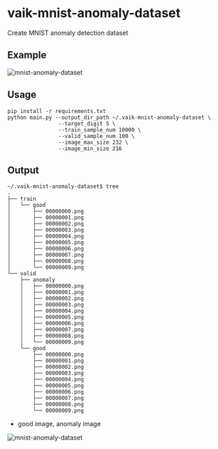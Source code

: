 # vaik-mnist-anomaly-dataset

Create MNIST anomaly detection dataset

## Example

![mnist-anomaly-dataset](https://user-images.githubusercontent.com/116471878/226257754-63bb05af-a691-4c63-98d3-b45a4ad527fa.png)


## Usage

```shell
pip install -r requirements.txt
python main.py --output_dir_path ~/.vaik-mnist-anomaly-dataset \
                --target_digit 5 \
                --train_sample_num 10000 \
                --valid_sample_num 100 \
                --image_max_size 232 \
                --image_min_size 216
```

## Output

```shell
~/.vaik-mnist-anomaly-dataset$ tree
.
├── train
│   └── good
│       ├── 00000000.png
│       ├── 00000001.png
│       ├── 00000002.png
│       ├── 00000003.png
│       ├── 00000004.png
│       ├── 00000005.png
│       ├── 00000006.png
│       ├── 00000007.png
│       ├── 00000008.png
│       └── 00000009.png
└── valid
    ├── anomaly
    │   ├── 00000000.png
    │   ├── 00000001.png
    │   ├── 00000002.png
    │   ├── 00000003.png
    │   ├── 00000004.png
    │   ├── 00000005.png
    │   ├── 00000006.png
    │   ├── 00000007.png
    │   ├── 00000008.png
    │   └── 00000009.png
    └── good
        ├── 00000000.png
        ├── 00000001.png
        ├── 00000002.png
        ├── 00000003.png
        ├── 00000004.png
        ├── 00000005.png
        ├── 00000006.png
        ├── 00000007.png
        ├── 00000008.png
        └── 00000009.png
```

- good image, anomaly image

![mnist-anomaly-dataset](https://user-images.githubusercontent.com/116471878/226257754-63bb05af-a691-4c63-98d3-b45a4ad527fa.png)

